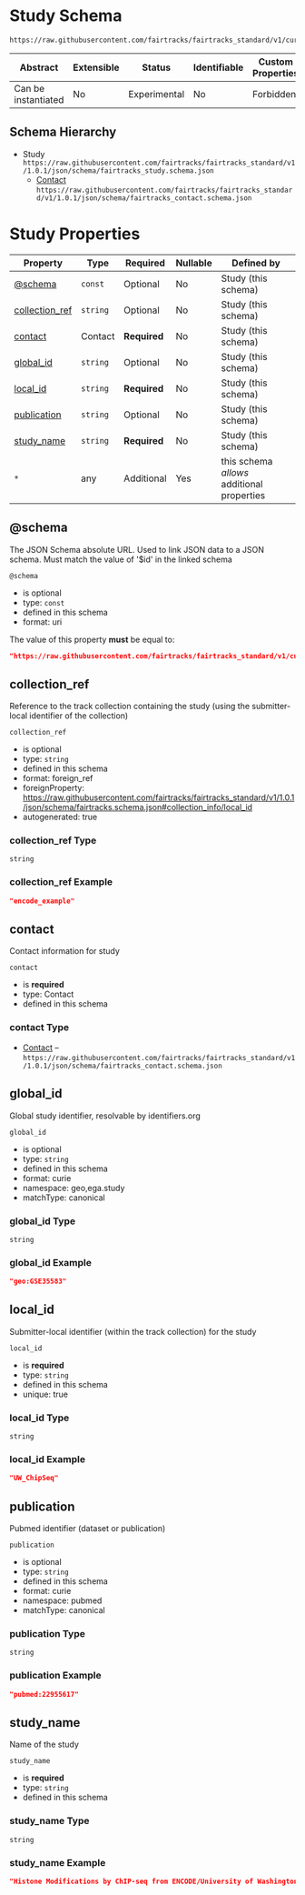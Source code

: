 # Study Schema

```
https://raw.githubusercontent.com/fairtracks/fairtracks_standard/v1/current/json/schema/fairtracks_study.schema.json
```

| Abstract            | Extensible | Status       | Identifiable | Custom Properties | Additional Properties | Defined In                                                   |
| ------------------- | ---------- | ------------ | ------------ | ----------------- | --------------------- | ------------------------------------------------------------ |
| Can be instantiated | No         | Experimental | No           | Forbidden         | Permitted             | [fairtracks_study.schema.json](../json/schema/fairtracks_study.schema.json) |

## Schema Hierarchy

- Study
  `https://raw.githubusercontent.com/fairtracks/fairtracks_standard/v1/1.0.1/json/schema/fairtracks_study.schema.json`
  - [Contact](fairtracks_contact.schema.md)
    `https://raw.githubusercontent.com/fairtracks/fairtracks_standard/v1/1.0.1/json/schema/fairtracks_contact.schema.json`

# Study Properties

| Property                          | Type     | Required     | Nullable | Defined by                                 |
| --------------------------------- | -------- | ------------ | -------- | ------------------------------------------ |
| [@schema](#schema)                | `const`  | Optional     | No       | Study (this schema)                        |
| [collection_ref](#collection_ref) | `string` | Optional     | No       | Study (this schema)                        |
| [contact](#contact)               | Contact  | **Required** | No       | Study (this schema)                        |
| [global_id](#global_id)           | `string` | Optional     | No       | Study (this schema)                        |
| [local_id](#local_id)             | `string` | **Required** | No       | Study (this schema)                        |
| [publication](#publication)       | `string` | Optional     | No       | Study (this schema)                        |
| [study_name](#study_name)         | `string` | **Required** | No       | Study (this schema)                        |
| `*`                               | any      | Additional   | Yes      | this schema _allows_ additional properties |

## @schema

The JSON Schema absolute URL. Used to link JSON data to a JSON schema. Must match the value of '\$id' in the linked
schema

`@schema`

- is optional
- type: `const`
- defined in this schema
- format: uri

The value of this property **must** be equal to:

```json
"https://raw.githubusercontent.com/fairtracks/fairtracks_standard/v1/current/json/schema/fairtracks_study.schema.json"
```

## collection_ref

Reference to the track collection containing the study (using the submitter-local identifier of the collection)

`collection_ref`

- is optional
- type: `string`
- defined in this schema
- format: foreign_ref
- foreignProperty:
  https://raw.githubusercontent.com/fairtracks/fairtracks_standard/v1/1.0.1/json/schema/fairtracks.schema.json#collection_info/local_id
- autogenerated: true

### collection_ref Type

`string`

### collection_ref Example

```json
"encode_example"
```

## contact

Contact information for study

`contact`

- is **required**
- type: Contact
- defined in this schema

### contact Type

- [Contact](fairtracks_contact.schema.md) –
  `https://raw.githubusercontent.com/fairtracks/fairtracks_standard/v1/1.0.1/json/schema/fairtracks_contact.schema.json`

## global_id

Global study identifier, resolvable by identifiers.org

`global_id`

- is optional
- type: `string`
- defined in this schema
- format: curie
- namespace: geo,ega.study
- matchType: canonical

### global_id Type

`string`

### global_id Example

```json
"geo:GSE35583"
```

## local_id

Submitter-local identifier (within the track collection) for the study

`local_id`

- is **required**
- type: `string`
- defined in this schema
- unique: true

### local_id Type

`string`

### local_id Example

```json
"UW_ChipSeq"
```

## publication

Pubmed identifier (dataset or publication)

`publication`

- is optional
- type: `string`
- defined in this schema
- format: curie
- namespace: pubmed
- matchType: canonical

### publication Type

`string`

### publication Example

```json
"pubmed:22955617"
```

## study_name

Name of the study

`study_name`

- is **required**
- type: `string`
- defined in this schema

### study_name Type

`string`

### study_name Example

```json
"Histone Modifications by ChIP-seq from ENCODE/University of Washington"
```
